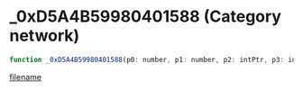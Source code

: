 # _0xD5A4B59980401588 (Category network)

```js
function _0xD5A4B59980401588(p0: number, p1: number, p2: intPtr, p3: intPtr): Array
```

[filename](_0xD5A4B59980401588_m.md ':include')